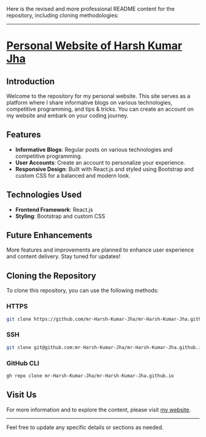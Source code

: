 Here is the revised and more professional README content for the repository, including cloning methodologies:

---

# [Personal Website of Harsh Kumar Jha](https://harshjha.vercel.app)

## Introduction

Welcome to the repository for my personal website. This site serves as a platform where I share informative blogs on various technologies, competitive programming, and tips & tricks. You can create an account on my website and embark on your coding journey.

## Features

- **Informative Blogs**: Regular posts on various technologies and competitive programming.
- **User Accounts**: Create an account to personalize your experience.
- **Responsive Design**: Built with React.js and styled using Bootstrap and custom CSS for a balanced and modern look.

## Technologies Used

- **Frontend Framework**: React.js
- **Styling**: Bootstrap and custom CSS

## Future Enhancements

More features and improvements are planned to enhance user experience and content delivery. Stay tuned for updates!

## Cloning the Repository

To clone this repository, you can use the following methods:

### HTTPS

```bash
git clone https://github.com/mr-Harsh-Kumar-Jha/mr-Harsh-Kumar-Jha.github.io.git
```

### SSH

```bash
git clone git@github.com:mr-Harsh-Kumar-Jha/mr-Harsh-Kumar-Jha.github.io.git
```

### GitHub CLI

```bash
gh repo clone mr-Harsh-Kumar-Jha/mr-Harsh-Kumar-Jha.github.io
```

## Visit Us

For more information and to explore the content, please visit [my website](https://harshjha.vercel.app).

---

Feel free to update any specific details or sections as needed.
